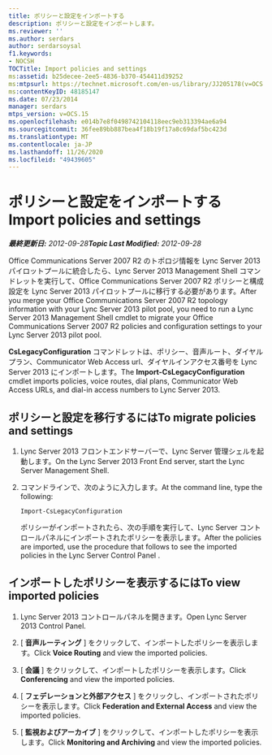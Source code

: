 ```yaml
---
title: ポリシーと設定をインポートする
description: ポリシーと設定をインポートします。
ms.reviewer: ''
ms.author: serdars
author: serdarsoysal
f1.keywords:
- NOCSH
TOCTitle: Import policies and settings
ms:assetid: b25decee-2ee5-4836-b370-454411d39252
ms:mtpsurl: https://technet.microsoft.com/en-us/library/JJ205178(v=OCS.15)
ms:contentKeyID: 48185147
ms.date: 07/23/2014
manager: serdars
mtps_version: v=OCS.15
ms.openlocfilehash: e014b7e8f0498742104118eec9eb313394ae6a94
ms.sourcegitcommit: 36fee89bb887bea4f18b19f17a8c69daf5bc423d
ms.translationtype: MT
ms.contentlocale: ja-JP
ms.lasthandoff: 11/26/2020
ms.locfileid: "49439605"
---
```

# <a name="import-policies-and-settings"></a><span data-ttu-id="6df0e-103">ポリシーと設定をインポートする</span><span class="sxs-lookup"><span data-stu-id="6df0e-103">Import policies and settings</span></span>

<div data-xmlns="http://www.w3.org/1999/xhtml">

<div class="topic" data-xmlns="http://www.w3.org/1999/xhtml" data-msxsl="urn:schemas-microsoft-com:xslt" data-cs="https://msdn.microsoft.com/">

<div data-asp="https://msdn2.microsoft.com/asp">



</div>

<div id="mainSection">

<div id="mainBody"><span data-ttu-id="6df0e-104">

<span> </span></span><span class="sxs-lookup"><span data-stu-id="6df0e-104">

<span> </span></span></span>

<span data-ttu-id="6df0e-105">_**最終更新日:** 2012-09-28_</span><span class="sxs-lookup"><span data-stu-id="6df0e-105">_**Topic Last Modified:** 2012-09-28_</span></span>

<span data-ttu-id="6df0e-106">Office Communications Server 2007 R2 のトポロジ情報を Lync Server 2013 パイロットプールに統合したら、Lync Server 2013 Management Shell コマンドレットを実行して、Office Communications Server 2007 R2 ポリシーと構成設定を Lync Server 2013 パイロットプールに移行する必要があります。</span><span class="sxs-lookup"><span data-stu-id="6df0e-106">After you merge your Office Communications Server 2007 R2 topology information with your Lync Server 2013 pilot pool, you need to run a Lync Server 2013 Management Shell cmdlet to migrate your Office Communications Server 2007 R2 policies and configuration settings to your Lync Server 2013 pilot pool.</span></span>

<span data-ttu-id="6df0e-107">**CsLegacyConfiguration** コマンドレットは、ポリシー、音声ルート、ダイヤルプラン、Communicator Web Access url、ダイヤルインアクセス番号を Lync Server 2013 にインポートします。</span><span class="sxs-lookup"><span data-stu-id="6df0e-107">The **Import-CsLegacyConfiguration** cmdlet imports policies, voice routes, dial plans, Communicator Web Access URLs, and dial-in access numbers to Lync Server 2013.</span></span>

<div>

## <a name="to-migrate-policies-and-settings"></a><span data-ttu-id="6df0e-108">ポリシーと設定を移行するには</span><span class="sxs-lookup"><span data-stu-id="6df0e-108">To migrate policies and settings</span></span>

1.  <span data-ttu-id="6df0e-109">Lync Server 2013 フロントエンドサーバーで、Lync Server 管理シェルを起動します。</span><span class="sxs-lookup"><span data-stu-id="6df0e-109">On the Lync Server 2013 Front End server, start the Lync Server Management Shell.</span></span>

2.  <span data-ttu-id="6df0e-110">コマンドラインで、次のように入力します。</span><span class="sxs-lookup"><span data-stu-id="6df0e-110">At the command line, type the following:</span></span>
    
        Import-CsLegacyConfiguration
    
    <span data-ttu-id="6df0e-111">ポリシーがインポートされたら、次の手順を実行して、Lync Server コントロールパネルにインポートされたポリシーを表示します。</span><span class="sxs-lookup"><span data-stu-id="6df0e-111">After the policies are imported, use the procedure that follows to see the imported policies in the Lync Server Control Panel .</span></span>

</div>

<div>

## <a name="to-view-imported-policies"></a><span data-ttu-id="6df0e-112">インポートしたポリシーを表示するには</span><span class="sxs-lookup"><span data-stu-id="6df0e-112">To view imported policies</span></span>

1.  <span data-ttu-id="6df0e-113">Lync Server 2013 コントロールパネルを開きます。</span><span class="sxs-lookup"><span data-stu-id="6df0e-113">Open Lync Server 2013 Control Panel.</span></span>

2.  <span data-ttu-id="6df0e-114">[ **音声ルーティング** ] をクリックして、インポートしたポリシーを表示します。</span><span class="sxs-lookup"><span data-stu-id="6df0e-114">Click **Voice Routing** and view the imported policies.</span></span>

3.  <span data-ttu-id="6df0e-115">[ **会議** ] をクリックして、インポートしたポリシーを表示します。</span><span class="sxs-lookup"><span data-stu-id="6df0e-115">Click **Conferencing** and view the imported policies.</span></span>

4.  <span data-ttu-id="6df0e-116">[ **フェデレーションと外部アクセス** ] をクリックし、インポートされたポリシーを表示します。</span><span class="sxs-lookup"><span data-stu-id="6df0e-116">Click **Federation and External Access** and view the imported policies.</span></span>

5.  <span data-ttu-id="6df0e-117">[ **監視およびアーカイブ** ] をクリックして、インポートしたポリシーを表示します。</span><span class="sxs-lookup"><span data-stu-id="6df0e-117">Click **Monitoring and Archiving** and view the imported policies.</span></span>

<span data-ttu-id="6df0e-118"></div>

</div>

<span> </span>

</div>

</div>

</span><span class="sxs-lookup"><span data-stu-id="6df0e-118"></div>

</div>

<span> </span>

</div>

</div>

</span></span></div>

